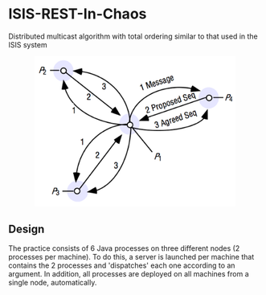 # ISIS-REST-In-Chaos
Distributed multicast algorithm with total ordering similar to that used in the ISIS system

<p align="center">
  <img src="images/ISIS.PNG" alt="How the ISIS algorithm works" width="400">
</p>

## Design
The practice consists of 6 Java processes on three different nodes (2 processes per machine). To do this, a server is launched per machine that contains the 2 processes and 'dispatches' each one according to an argument. In addition, all processes are deployed on all machines from a single node, automatically.
